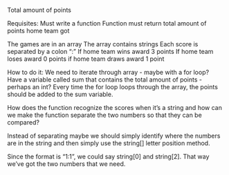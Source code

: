 Total amount of points

Requisites:
Must write a function
Function must return total amount of points home team got


The games are in an array
The array contains strings
Each score is separated by a colon “:”
If home team wins award 3 points
If home team loses award 0 points
if home team draws award 1 point

How to do it:
We need to iterate through array - maybe with a for loop?
Have a variable called sum that contains the total amount of points - perhaps an int?
Every time the for loop loops through the array, the points should be added to the sum variable.

How does the function recognize the scores when it’s a string and how can we make the function separate the two numbers so that they can be compared?

Instead of separating maybe we should simply identify where the numbers are in the string and then simply use the string[] letter position method. 

Since the format is “1:1”, we could say string[0] and string[2]. That way we’ve got the two numbers that we need.
